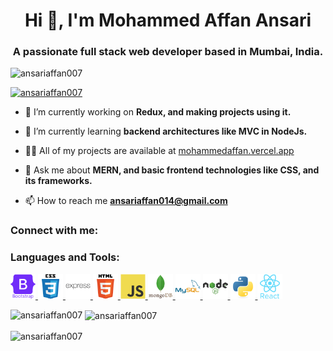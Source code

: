 <h1 align="center">Hi 👋, I'm Mohammed Affan Ansari</h1>
<h3 align="center">A passionate full stack web developer based in Mumbai, India.</h3>

<p align="left"> <img src="https://komarev.com/ghpvc/?username=ansariaffan007&label=Profile%20views&color=0e75b6&style=flat" alt="ansariaffan007" /> </p>

<p align="left"> <a href="https://github.com/ryo-ma/github-profile-trophy"><img src="https://github-profile-trophy.vercel.app/?username=ansariaffan007" alt="ansariaffan007" /></a> </p>

- 🔭 I’m currently working on **Redux, and making projects using it.**

- 🌱 I’m currently learning **backend architectures like MVC in NodeJs.**

- 👨‍💻 All of my projects are available at [mohammedaffan.vercel.app](mohammedaffan.vercel.app)

- 💬 Ask me about **MERN, and basic frontend technologies like CSS, and its frameworks.**

- 📫 How to reach me **ansariaffan014@gmail.com**

<h3 align="left">Connect with me:</h3>
<p align="left">
</p>

<h3 align="left">Languages and Tools:</h3>
<p align="left"> <a href="https://getbootstrap.com" target="_blank" rel="noreferrer"> <img src="https://raw.githubusercontent.com/devicons/devicon/master/icons/bootstrap/bootstrap-plain-wordmark.svg" alt="bootstrap" width="40" height="40"/> </a> <a href="https://www.w3schools.com/css/" target="_blank" rel="noreferrer"> <img src="https://raw.githubusercontent.com/devicons/devicon/master/icons/css3/css3-original-wordmark.svg" alt="css3" width="40" height="40"/> </a> <a href="https://expressjs.com" target="_blank" rel="noreferrer"> <img src="https://raw.githubusercontent.com/devicons/devicon/master/icons/express/express-original-wordmark.svg" alt="express" width="40" height="40"/> </a> <a href="https://www.w3.org/html/" target="_blank" rel="noreferrer"> <img src="https://raw.githubusercontent.com/devicons/devicon/master/icons/html5/html5-original-wordmark.svg" alt="html5" width="40" height="40"/> </a> <a href="https://developer.mozilla.org/en-US/docs/Web/JavaScript" target="_blank" rel="noreferrer"> <img src="https://raw.githubusercontent.com/devicons/devicon/master/icons/javascript/javascript-original.svg" alt="javascript" width="40" height="40"/> </a> <a href="https://www.mongodb.com/" target="_blank" rel="noreferrer"> <img src="https://raw.githubusercontent.com/devicons/devicon/master/icons/mongodb/mongodb-original-wordmark.svg" alt="mongodb" width="40" height="40"/> </a> <a href="https://www.mysql.com/" target="_blank" rel="noreferrer"> <img src="https://raw.githubusercontent.com/devicons/devicon/master/icons/mysql/mysql-original-wordmark.svg" alt="mysql" width="40" height="40"/> </a> <a href="https://nodejs.org" target="_blank" rel="noreferrer"> <img src="https://raw.githubusercontent.com/devicons/devicon/master/icons/nodejs/nodejs-original-wordmark.svg" alt="nodejs" width="40" height="40"/> </a> <a href="https://www.python.org" target="_blank" rel="noreferrer"> <img src="https://raw.githubusercontent.com/devicons/devicon/master/icons/python/python-original.svg" alt="python" width="40" height="40"/> </a> <a href="https://reactjs.org/" target="_blank" rel="noreferrer"> <img src="https://raw.githubusercontent.com/devicons/devicon/master/icons/react/react-original-wordmark.svg" alt="react" width="40" height="40"/> </a> </p>

<p><img align="left" src="https://github-readme-stats.vercel.app/api/top-langs?username=ansariaffan007&show_icons=true&theme=dark&locale=en&layout=compact" alt="ansariaffan007" /></p>

<p>&nbsp;<img align="center" src="https://github-readme-stats.vercel.app/api?username=ansariaffan007&show_icons=true&theme=dark&locale=en" alt="ansariaffan007" /></p>

<p><img align="center" src="https://github-readme-streak-stats.herokuapp.com/?user=ansariaffan007&theme=dark" alt="ansariaffan007" /></p>
